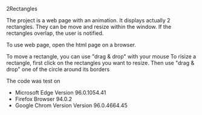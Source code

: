 2Rectangles

The project is a web page with an animation.
It displays actually 2 rectangles. They can be move and resize within the window.
If the rectangles overlap, the user is notified.

To use web page, open the html page on a browser.

To move a rectangle, you can use "drag & drop" with your mouse
To risize a rectangle, first click on the rectangles you want to resize. Then use "drag & drop" one of the circle around its borders

The code was test on 
* Microsoft Edge Version 96.0.1054.41
* Firefox Browser 94.0.2 
* Google Chrom Version Version 96.0.4664.45
